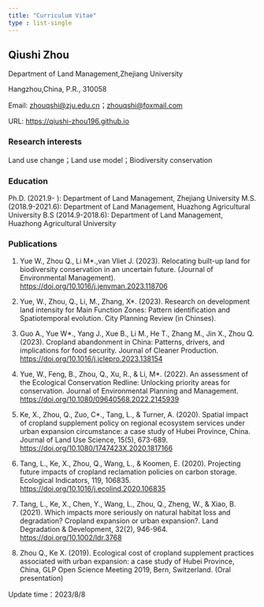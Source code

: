 ```yaml
---
title: "Curriculum Vitae"
type : list-single
---
```


## Qiushi Zhou

Department of Land Management,Zhejiang University

Hangzhou,China, P.R., 310058

Email: zhouqshi@zju.edu.cn；zhouqshi@foxmail.com

URL: https://qiushi-zhou196.github.io


### Research interests
Land use change；Land use model；Biodiversity conservation

### Education

Ph.D. (2021.9- ): Department of Land Management, Zhejiang University
M.S. (2018.9-2021.6): Department of Land Management, Huazhong Agricultural University
B.S (2014.9-2018.6): Department of Land Management, Huazhong Agricultural University

### Publications
1. Yue W., Zhou Q., Li M*.,van Vliet J. (2023). Relocating built-up land for biodiversity conservation in an uncertain future. (Journal of Environmental Management). https://doi.org/10.1016/j.jenvman.2023.118706

2. Yue, W., Zhou, Q., Li, M., Zhang, X*. (2023). Research on development land intensity for Main Function Zones: Pattern identification and Spatiotemporal evolution. City Planning Review (in Chinses).

3. Guo A., Yue W*., Yang J., Xue B., Li M., He T., Zhang M., Jin X., Zhou Q.(2023). Cropland abandonment in China: Patterns, drivers, and implications for food security. Journal of Cleaner Production. https://doi.org/10.1016/j.jclepro.2023.138154

4. Yue, W., Feng, B., Zhou, Q., Xu, R., & Li, M*. (2022). An assessment of the Ecological Conservation 
Redline: Unlocking priority areas for conservation. Journal of Environmental Planning and Management. https://doi.org/10.1080/09640568.2022.2145939

5. Ke, X., Zhou, Q., Zuo, C*., Tang, L., & Turner, A. (2020). Spatial impact of cropland supplement policy on regional ecosystem services under urban expansion circumstance: a case study of Hubei Province, China. Journal of Land Use Science, 15(5), 673-689. https://doi.org/10.1080/1747423X.2020.1817166

6. Tang, L., Ke, X., Zhou, Q., Wang, L., & Koomen, E. (2020). Projecting future impacts of cropland reclamation policies on carbon storage. Ecological Indicators, 119, 106835. https://doi.org/10.1016/j.ecolind.2020.106835

7. Tang, L., Ke, X., Chen, Y., Wang, L., Zhou, Q., Zheng, W., & Xiao, B. (2021). Which impacts more seriously on natural habitat loss and degradation? Cropland expansion or urban expansion?. Land Degradation & Development, 32(2), 946-964. https://doi.org/10.1002/ldr.3768

8. Zhou Q., Ke X. (2019). Ecological cost of cropland supplement practices associated with urban expansion: a case study of Hubei Province, China, GLP Open Science Meeting 2019, Bern, Switzerland. (Oral presentation)

Update time：2023/8/8